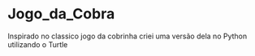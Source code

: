 # Jogo_da_Cobra
Inspirado no classico jogo da cobrinha criei uma versão dela no Python utilizando o Turtle

